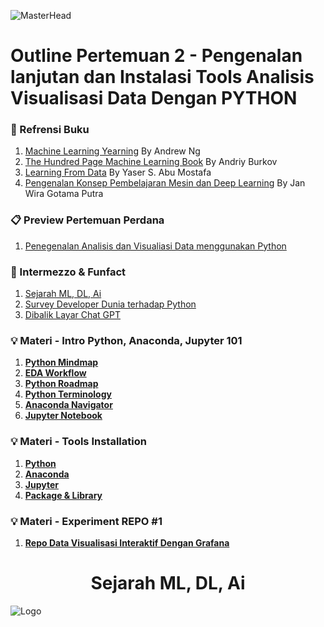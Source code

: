 ![MasterHead](https://images.squarespace-cdn.com/content/v1/5feb53185d3dab691b47361b/1609930650139-9NRI63XUJ29Y7E9LEA9G/12eca-machine-learning.gif)

# Outline Pertemuan 2 - Pengenalan lanjutan dan Instalasi Tools Analisis Visualisasi Data Dengan PYTHON

### 📖 Refrensi Buku
1. [Machine Learning Yearning](https://youtube.com/live/3dlj5VZEKN8) By Andrew Ng
2. [The Hundred Page Machine Learning Book](https://youtube.com/live/3dlj5VZEKN8) By Andriy Burkov
3. [Learning From Data](https://youtube.com/live/3dlj5VZEKN8) By Yaser S. Abu Mostafa
4. [Pengenalan Konsep Pembelajaran Mesin dan Deep Learning](https://youtube.com/live/3dlj5VZEKN8) By Jan Wira Gotama Putra

### 📋 Preview Pertemuan Perdana
1. [Penegenalan Analisis dan Visualiasi Data menggunakan Python](https://youtube.com/live/3dlj5VZEKN8)

### 🔎 Intermezzo & Funfact
1. [Sejarah ML, DL, Ai](https://qbi.uq.edu.au/files/40697/The-Brain-Intelligent-Machines-AI-timeline.jpg)
2. [Survey Developer Dunia terhadap Python](https://insights.stackoverflow.com/survey/2021#section-most-popular-technologies-programming-scripting-and-markup-languages)
3. [Dibalik Layar Chat GPT ](https://gist.github.com/veekaybee/6f8885e9906aa9c5408ebe5c7e870698)

### 💡 Materi - Intro Python, Anaconda, Jupyter 101
1. **[Python Mindmap](#free-books)**
2. **[EDA Workflow](#free-books)**
3. **[Python Roadmap](#free-books)**
4. **[Python Terminology](#free-books)**
5. **[Anaconda Navigator](#free-books)**
6. **[Jupyter Notebook](#free-books)**

### 💡 Materi - Tools Installation
1. **[Python](#free-books)**
2. **[Anaconda](#free-books)**
3. **[Jupyter](#free-books)**
4. **[Package & Library](#free-books)**

### 💡 Materi - Experiment REPO #1
1. **[Repo Data Visualisasi Interaktif Dengan Grafana](#free-books)**


<h1 align="center">Sejarah ML, DL, Ai</h1>

![Logo](https://qbi.uq.edu.au/files/40697/The-Brain-Intelligent-Machines-AI-timeline.jpg)
